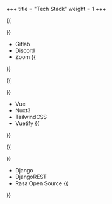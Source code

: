 +++
title = "Tech Stack"
weight = 1
+++

{{<section title="Basic">}}
- Gitlab
- Discord
- Zoom
{{</section>}}

{{<section title="Frontend">}}
- Vue
- Nuxt3
- TailwindCSS
- Vuetify
{{</section>}}

{{<section title="Backend">}}
- Django
- DjangoREST
- Rasa Open Source
{{</section>}}

